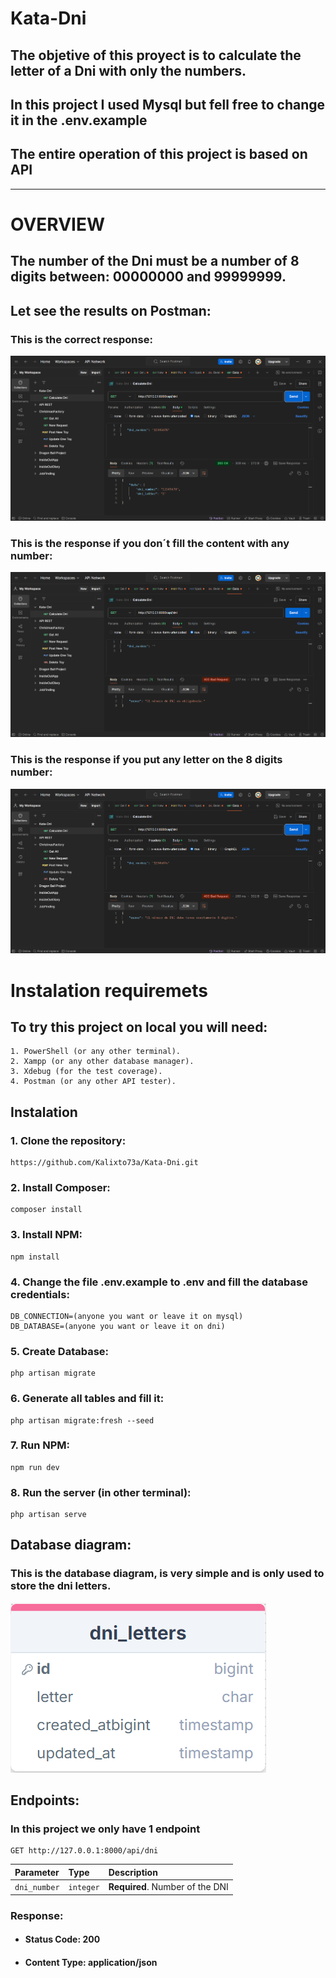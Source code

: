 # Kata-Dni
## The objetive of this proyect is to calculate the letter of a Dni with only the numbers.

## In this project I used Mysql but fell free to change it in the .env.example

## The entire operation of this project is based on API

---

# OVERVIEW

## The number of the Dni must be a number of 8 digits between: 00000000 and 99999999.


## Let see the results on Postman:


### This is the correct response:


![image](public/img/Calculate200.png)


### This is the response if you don´t fill the content with any number:


![image](public/img/Calculate400NoNumber.png)


### This is the response if you put any letter on the 8 digits number:


![image](public/img/Calculate400WithLetter.png)

# Instalation requiremets
## To try this project on local you will need:
    1. PowerShell (or any other terminal).
    2. Xampp (or any other database manager).
    3. Xdebug (for the test coverage).
    4. Postman (or any other API tester).

## Instalation

### 1. Clone the repository:
    https://github.com/Kalixto73a/Kata-Dni.git
### 2. Install Composer: 
    composer install
### 3. Install NPM:
    npm install
### 4. Change the file .env.example to .env and fill the database credentials:
    DB_CONNECTION=(anyone you want or leave it on mysql)
    DB_DATABASE=(anyone you want or leave it on dni)
### 5. Create Database: 
    php artisan migrate
### 6. Generate all tables and fill it: 
    php artisan migrate:fresh --seed
### 7. Run NPM:
    npm run dev
### 8. Run the server (in other terminal):
    php artisan serve


## Database diagram:
### This is the database diagram, is very simple and is only used to store the dni letters.
![image](public/img/DbDiagram.png)

## Endpoints:
### In this project we only have 1 endpoint
    GET http://127.0.0.1:8000/api/dni
| Parameter | Type     | Description                |
| :-------- | :------- | :------------------------- |
| `dni_number`| `integer` | **Required**. Number of the DNI |
### Response:
- #### Status Code: 200
- #### Content Type: application/json
